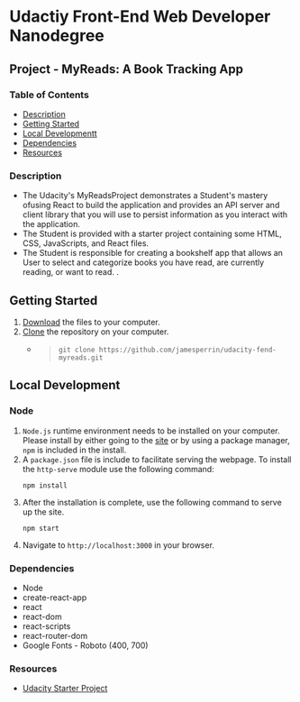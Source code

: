 Udactiy Front-End Web Developer Nanodegree
===============================

## Project - MyReads: A Book Tracking App


### Table of Contents

* [Description](#Description)
* [Getting Started](#Getting+Started)
* [Local Developmentt](#Local+Development)
* [Dependencies](#Dependencies)
* [Resources](#Resources)

### Description

* The Udacity's MyReadsProject demonstrates a Student's mastery ofusing React to build the application and provides an API server and client library that you will use to persist information as you interact with the application.
* The Student is provided with a starter project containing some HTML, CSS, JavaScripts, and React files.
* The Student is responsible for creating a bookshelf app that allows an User to select and categorize books you have read, are currently reading, or want to read. .

## Getting Started

1. [Download](https://github.com/jamesperrin/udacity-fend-myreads/archive/master.zip) the files to your computer.
2. [Clone](https://github.com/jamesperrin/udacity-fend-myreads.git) the repository on your computer.
    * > `git clone https://github.com/jamesperrin/udacity-fend-myreads.git`

## Local Development

### Node

1. `Node.js` runtime environment needs to be installed on your computer. Please install by either going to the [site](https://nodejs.org/en/) or by using a package manager, `npm` is included in the install.
2. A `package.json` file is include to facilitate serving the webpage. To install the `http-serve` module use the following command:
    ```
    npm install
    ```
3. After the installation is complete, use the following command to serve up the site.
    ```
    npm start
    ```
4. Navigate to `http://localhost:3000` in your browser. 

### Dependencies

* Node
* create-react-app
* react
* react-dom
* react-scripts
* react-router-dom
* Google Fonts - Roboto (400, 700)

### Resources

* [Udacity Starter Project](https://github.com/udacity/reactnd-project-myreads-starter)